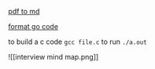 


[pdf to md](https://pdf2md.morethan.io/)


[format go code](https://www.cleancss.com/go-beautify/)


to build a c code `gcc file.c` to run `./a.out` 








![[interview mind map.png]]